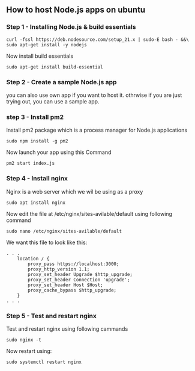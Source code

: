## How to host Node.js apps on ubuntu

### Step 1 - Installing Node.js & build essentials
```
curl -fssl https://deb.nodesource.com/setup_21.x | sudo-E bash - &&\
sudo apt-get install -y nodejs
```
Now install build essentials
```
sudo apt-get install build-essential
```

### Step 2 - Create a sample Node.js app
you can also use own app if you want to host it. othrwise if you are just trying out, you can use a sample app.

### step 3 - Install pm2
Install pm2 package which is a process manager for Node.js applications
```
sudo npm install -g pm2
```
Now launch your app using this Command
```
pm2 start index.js
```

### Step 4 - Install nginx
Nginx is a web server which we wil be using as a proxy
```
sudo apt install nginx
```

Now edit the file at /etc/nginx/sites-avilable/default using following command
```
sudo nano /etc/nginx/sites-avilable/default
```

We want this file to look like this:
```
. . .
    location / {
        proxy_pass https://localhost:3000;
        proxy_http_version 1.1;
        proxy_set_header Upgrade $http_upgrade;
        proxy_set_header Connection 'upgrade';
        proxy_set_header Host $Host;
        proxy_cache_bypass $http_upgrade;
    }
. . .
```

### Step 5 - Test and restart nginx
Test and restart nginx using following cammands
```
sudo nginx -t
```
Now restart using:
```
sudo systemctl restart nginx
```
